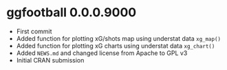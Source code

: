 # ggfootball 0.0.0.9000

* First commit
* Added function for plotting xG/shots map using understat data `xg_map()`
* Added function for plotting xG charts using understat data `xg_chart()`
* Added `NEWS.md` and changed license from Apache to GPL v3
* Initial CRAN submission

